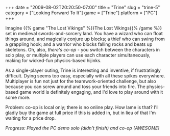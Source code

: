 +++
date = "2009-08-02T20:20:50-07:00"
title = "Trine"
slug = "trine-5"
category = ["Looking Forward To It"]
game = ["Trine"]
platform = ["PC"]
+++

Imagine {{% game "The Lost Vikings" %}}The Lost Vikings{{% /game %}} set in medieval swords-and-sorcery land.  You have a wizard who can float things around, and magically conjure up blocks; a thief who can swing from a grappling hook; and a warrior who blocks falling rocks and beats up skeletons.  Oh, also, <i>there's co-op</i> - you switch between the characters in solo play, or multiple players can use each character simultaneously, making for wicked-fun physics-based hijinks.

As a single-player outing, Trine is interesting and inventive, if frustratingly difficult.  Dying seems too easy, especially with all these spikes everywhere.  Multiplayer is fun not just for the teamwork-oriented challenge, but also because you can screw around and toss your friends into fire.  The physics-based game world is definitely engaging, and I'd love to play around with it some more.

Problem: co-op is local only; there is no online play.  How lame is that?  I'll gladly buy the game at full price if this is added in, but in lieu of that I'm waiting for a price drop.

<i>Progress: Played the PC demo solo (didn't finish) and co-op (AWESOME)</i>